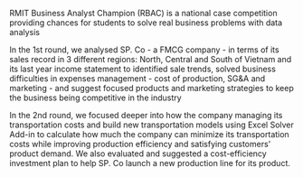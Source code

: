 RMIT Business Analyst Champion (RBAC) is a national case competition providing chances for students to solve real business problems with data analysis

In the 1st round, we analysed SP. Co - a FMCG company - in terms of its sales record in 3 different regions: North, Central and South of Vietnam and its last year income statement to identified sale trends, solved business difficulties in expenses management - cost of production, SG&A and marketing - and suggest focused products and marketing strategies to keep the business being competitive in the industry

In the 2nd round, we focused deeper into how the company managing its transportation costs and build new transportation models using Excel Solver Add-in to calculate how much the company can minimize its transportation costs while improving production efficiency and satisfying customers' product demand. We also evaluated and suggested a cost-efficiency investment plan to help SP. Co launch a new production line for its product.
